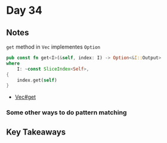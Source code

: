 # Day 34

## Notes

`get` method in `Vec` implementes `Option`

```rust
pub const fn get<I>(&self, index: I) -> Option<&I::Output>
where
    I: ~const SliceIndex<Self>,
{
    index.get(self)
}
```

- [Vec#get](https://doc.rust-lang.org/std/vec/struct.Vec.html#method.get)

### Some other ways to do pattern matching

## Key Takeaways
